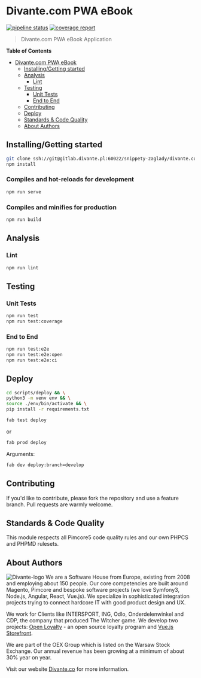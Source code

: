 # Divante.com PWA eBook

[![pipeline status](https://gitlab.divante.pl/snippety-zaglady/divante.com/pwa-ebook/badges/develop/pipeline.svg)](https://gitlab.divante.pl/snippety-zaglady/divante.com/pwa-ebook/commits/develop)
[![coverage report](https://gitlab.divante.pl/snippety-zaglady/divante.com/pwa-ebook/badges/develop/coverage.svg)](https://gitlab.divante.pl/snippety-zaglady/divante.com/pwa-ebook/commits/develop)

> Divante.com PWA eBook Application

**Table of Contents**
- [Divante.com PWA eBook](#divante.com-pwa-ebook)
	- [Installing/Getting started](#installinggetting-started)
	- [Analysis](#analysis)
	    - [Lint](#lint)
	- [Testing](#testing)
	    - [Unit Tests](#unit-tests)
	    - [End to End](#end-to-end)
	- [Contributing](#contributing)
	- [Deploy](#deploy)
	- [Standards & Code Quality](#standards--code-quality)
	- [About Authors](#about-authors)

## Installing/Getting started
```bash 
git clone ssh://git@gitlab.divante.pl:60022/snippety-zaglady/divante.com/pwa-ebook.git && \
npm install
```

### Compiles and hot-reloads for development
``` bash
npm run serve
```

### Compiles and minifies for production
```bash
npm run build
```

## Analysis
### Lint
```bash
npm run lint
```

## Testing
### Unit Tests
```bash
npm run test
npm run test:coverage
```

### End to End
```bash
npm run test:e2e
npm run test:e2e:open
npm run test:e2e:ci
```

## Deploy
```bash
cd scripts/deploy && \
python3 -m venv env && \
source ./env/bin/activate && \
pip install -r requirements.txt
```

```bash
fab test deploy
```
or
```bash
fab prod deploy
```

Arguments:
```bash
fab dev deploy:branch=develop
```

## Contributing

If you'd like to contribute, please fork the repository and use a feature branch. Pull requests are warmly welcome.

## Standards & Code Quality
This module respects all Pimcore5 code quality rules and our own PHPCS and PHPMD rulesets.

## About Authors
![Divante-logo](http://divante.co/logo-HG.png "Divante")
We are a Software House from Europe, existing from 2008 and employing about 150 people. 
Our core competencies are built around Magento, Pimcore and bespoke software projects 
(we love Symfony3, Node.js, Angular, React, Vue.js). We specialize in sophisticated integration projects trying to 
connect hardcore IT with good product design and UX.

We work for Clients like INTERSPORT, ING, Odlo, Onderdelenwinkel and CDP, the company that produced The Witcher game. 
We develop two projects: [Open Loyalty](http://www.openloyalty.io/ "Open Loyalty") - an open source loyalty 
program and [Vue.js Storefront](https://github.com/DivanteLtd/vue-storefront "Vue.js Storefront").

We are part of the OEX Group which is listed on the Warsaw Stock Exchange. Our annual revenue has been growing at a
minimum of about 30% year on year.

Visit our website [Divante.co](https://divante.co/ "Divante.co") for more information.
